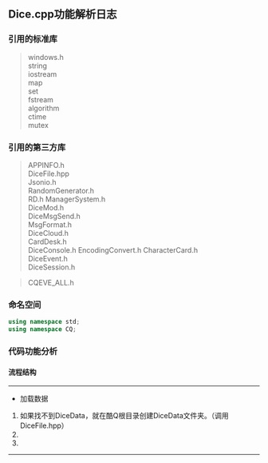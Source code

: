 ## Dice.cpp功能解析日志

### 引用的标准库

> windows.h  
> string  
> iostream  
> map  
> set  
> fstream  
> algorithm  
> ctime  
> mutex  

### 引用的第三方库

> APPINFO.h  
> DiceFile.hpp  
> Jsonio.h  
> RandomGenerator.h  
> RD.h
> ManagerSystem.h  
> DiceMod.h  
> DiceMsgSend.h  
> MsgFormat.h  
> DiceCloud.h  
> CardDesk.h  
> DiceConsole.h
> EncodingConvert.h
> CharacterCard.h  
> DiceEvent.h  
> DiceSession.h  

> CQEVE_ALL.h  

### 命名空间
~~~CPP
using namespace std;
using namespace CQ;
~~~

### 代码功能分析
#### 流程结构

---
* 加载数据  
1. 如果找不到DiceData，就在酷Q根目录创建DiceData文件夹。（调用DiceFile.hpp）
2. 
3. 

---

